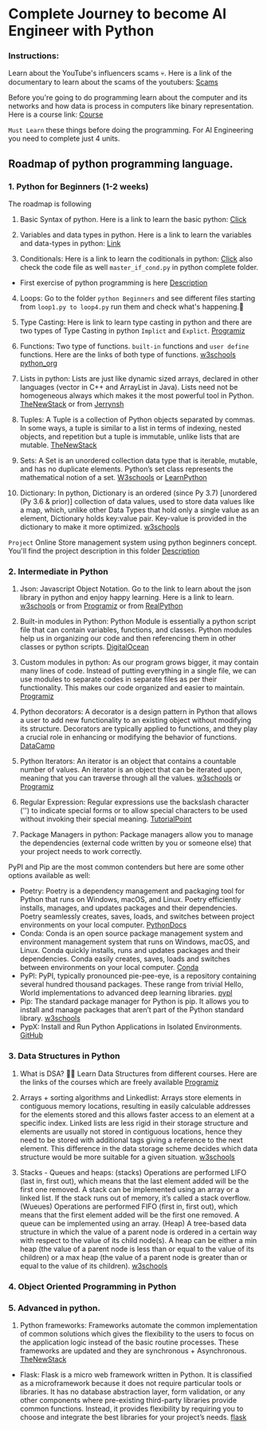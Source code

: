 # Complete Journey to become AI Engineer with Python
### Instructions: 
Learn about the YouTube's influencers scams 💀. Here is a link of the documentary to learn about the scams of the youtubers: [Scams](https://www.linkedin.com/posts/hemvad_scams-edtech-india-activity-7141404088591683586-MLwC/)

Before you're going to do programming learn about the computer and its networks and how data is process in computers like binary representation. Here is a course link: [Course](https://www.khanacademy.org/computing/ap-computer-science-principles/computers-101)

`Must Learn` these things before doing the programming. For AI Engineering you need to complete just 4 units.
## Roadmap of python programming language.
### 1. Python for Beginners (1-2 weeks)
The roadmap is following 
1. Basic Syntax of python.
Here is a link to learn the basic python: [Click](https://learnxinyminutes.com/docs/python/)

2. Variables and data types in python.
Here is a link to learn the variables and data-types in python: [Link](https://realpython.com/python-data-types/)

3. Conditionals: Here is a link to learn the coditionals in python: [Click](https://www.guru99.com/if-loop-python-conditional-structures.html)   also check the code file as well `master_if_cond.py` in python complete folder.
  - First exercise of python programming is here [Description](https://github.com/AhmedShafique313/AI_Engineer-with-python/blob/main/Python%20Complete/Exercise%20Solutions/sugar-level-description.md) 

4. Loops: Go to the folder `python Beginners` and see different files starting from `loop1.py to loop4.py` run them and check what's happening.🤔

5. Type Casting: Here is link to learn type casting in python and there are two types of Type Casting in python `Implict` and `Explict`. [Programiz](https://www.programiz.com/python-programming/type-conversion-and-casting)

6. Functions: Two type of functions. `built-in` functions and `user define` functions. Here are the links of both type of functions. [w3schools](https://www.w3schools.com/python/python_functions.asp) [python_org](https://docs.python.org/3/library/functions.html)


7. Lists in python: Lists are just like dynamic sized arrays, declared in other languages (vector in C++ and ArrayList in Java). Lists need not be homogeneous always which makes it the most powerful tool in Python. [TheNewStack](https://thenewstack.io/python-for-beginners-lists/) or from [Jerrynsh](https://jerrynsh.com/tuples-vs-lists-vs-sets-in-python/) 

8. Tuples: A Tuple is a collection of Python objects separated by commas. In some ways, a tuple is similar to a list in terms of indexing, nested objects, and repetition but a tuple is immutable, unlike lists that are mutable. [TheNewStack](https://thenewstack.io/python-for-beginners-when-and-how-to-use-tuples/) 

9. Sets: A Set is an unordered collection data type that is iterable, mutable, and has no duplicate elements. Python’s set class represents the mathematical notion of a set. [W3schools](https://www.w3schools.com/python/python_sets.asp) or [LearnPython](https://learnpython.com/blog/python-sets/)

10. Dictionary: In python, Dictionary is an ordered (since Py 3.7) [unordered (Py 3.6 & prior)] collection of data values, used to store data values like a map, which, unlike other Data Types that hold only a single value as an element, Dictionary holds key:value pair. Key-value is provided in the dictionary to make it more optimized. [w3schools](https://www.w3schools.com/python/python_dictionaries.asp)

`Project` Online Store management system using python beginners concept. You'll find the project description in this folder [Description](https://github.com/AhmedShafique313/AI_Engineer-with-python/blob/main/Python%20Beginners/Project/project_description.md)

### 2. Intermediate in Python
1. Json: Javascript Object Notation. Go to the link to learn about the json library in python and enjoy happy learning. Here is a link to learn. [w3schools](https://www.w3schools.com/python/python_json.asp) or from [Programiz](https://www.programiz.com/python-programming/json) or from [RealPython](https://realpython.com/python-json/)

2. Built-in modules in Python: Python Module is essentially a python script file that can contain variables, functions, and classes. Python modules help us in organizing our code and then referencing them in other classes or python scripts. [DigitalOcean](https://www.digitalocean.com/community/tutorials/python-modules)

3. Custom modules in python: As our program grows bigger, it may contain many lines of code. Instead of putting everything in a single file, we can use modules to separate codes in separate files as per their functionality. This makes our code organized and easier to maintain. [Programiz](https://www.programiz.com/python-programming/modules)

4. Python decorators: A decorator is a design pattern in Python that allows a user to add new functionality to an existing object without modifying its structure. Decorators are typically applied to functions, and they play a crucial role in enhancing or modifying the behavior of functions. [DataCamp](https://www.datacamp.com/tutorial/decorators-python)

5. Python Iterators: An iterator is an object that contains a countable number of values. An iterator is an object that can be iterated upon, meaning that you can traverse through all the values. [w3schools](https://www.w3schools.com/python/python_iterators.asp) or [Programiz](https://www.programiz.com/python-programming/iterator)

6. Regular Expression: Regular expressions use the backslash character ('\') to indicate special forms or to allow special characters to be used without invoking their special meaning. [TutorialPoint](https://www.tutorialspoint.com/python/python_reg_expressions.htm)

7. Package Managers in python: Package managers allow you to manage the dependencies (external code written by you or someone else) that your project needs to work correctly.

PyPI and Pip are the most common contenders but here are some other options available as well:
  - Poetry: Poetry is a dependency management and packaging tool for Python that runs on Windows, macOS, and Linux. Poetry efficiently installs, manages, and updates packages and their dependencies. Poetry seamlessly creates, saves, loads, and switches between project environments on your local computer. [PythonDocs](https://python-poetry.org/docs/)
  - Conda: Conda is an open source package management system and environment management system that runs on Windows, macOS, and Linux. Conda quickly installs, runs and updates packages and their dependencies. Conda easily creates, saves, loads and switches between environments on your local computer. [Conda](https://docs.conda.io/en/latest/)
  - PyPl: PyPI, typically pronounced pie-pee-eye, is a repository containing several hundred thousand packages. These range from trivial Hello, World implementations to advanced deep learning libraries. [pypl](https://pypi.org/)
  - Pip: The standard package manager for Python is pip. It allows you to install and manage packages that aren’t part of the Python standard library. [w3schools](https://www.w3schools.com/python/python_pip.asp)
  - PypX: Install and Run Python Applications in Isolated Environments. [GitHub](https://github.com/pypa/pipx)


### 3. Data Structures in Python
1. What is DSA? 🤷‍♂️ Learn Data Structures from different courses. Here are the links of the courses which are freely available [Programiz](https://programiz.pro/learn/master-dsa-with-python)

2. Arrays + sorting algorithms and Linkedlist: Arrays store elements in contiguous memory locations, resulting in easily calculable addresses for the elements stored and this allows faster access to an element at a specific index. Linked lists are less rigid in their storage structure and elements are usually not stored in contiguous locations, hence they need to be stored with additional tags giving a reference to the next element. This difference in the data storage scheme decides which data structure would be more suitable for a given situation. [w3schools](https://www.w3schools.com/dsa/dsa_data_arrays.php)

3. Stacks - Queues and heaps: (stacks) Operations are performed LIFO (last in, first out), which means that the last element added will be the first one removed. A stack can be implemented using an array or a linked list. If the stack runs out of memory, it’s called a stack overflow. (Wueues) Operations are performed FIFO (first in, first out), which means that the first element added will be the first one removed. A queue can be implemented using an array. (Heap) A tree-based data structure in which the value of a parent node is ordered in a certain way with respect to the value of its child node(s). A heap can be either a min heap (the value of a parent node is less than or equal to the value of its children) or a max heap (the value of a parent node is greater than or equal to the value of its children). [w3schools](https://www.w3schools.com/dsa/dsa_data_stacks.php)


### 4. Object Oriented Programming in Python

### 5. Advanced in python.
1. Python frameworks: Frameworks automate the common implementation of common solutions which gives the flexibility to the users to focus on the application logic instead of the basic routine processes. These frameworks are updated and they are synchronous + Asynchronous. [TheNewStack](https://thenewstack.io/pyscript-a-browser-based-python-framework/)

  - Flask: Flask is a micro web framework written in Python. It is classified as a microframework because it does not require particular tools or libraries. It has no database abstraction layer, form validation, or any other components where pre-existing third-party libraries provide common functions. Instead, it provides flexibility by requiring you to choose and integrate the best libraries for your project’s needs. [flask](https://flask.palletsprojects.com/en/3.0.x/)